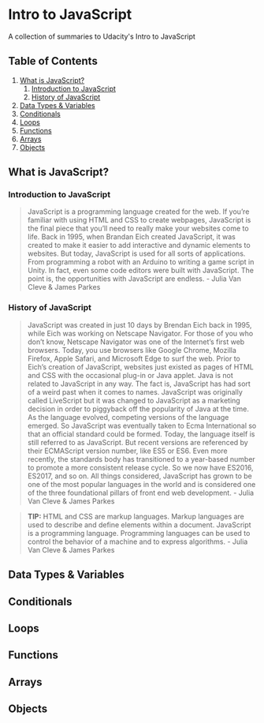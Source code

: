 # Intro to JavaScript
A collection of summaries to Udacity's Intro to JavaScript

## Table of Contents
1. [What is JavaScript?](#what-is-javascript)
   1. [Introduction to JavaScript](#intro-to-javascript)
   2. [History of JavaScript](#history-of-javascript)
2. [Data Types & Variables](#data-types-and-variables)
3. [Conditionals](#conditionals)
4. [Loops](#loops)
5. [Functions](#functions)
6. [Arrays](#arrays)
7. [Objects](#objects)

## What is JavaScript? <a id="what-is-javascript"></a>
### Introduction to JavaScript <a id="introduction-to-javascript"></a>
> JavaScript is a programming language created for the web. If you’re familiar with using HTML and CSS to create webpages, JavaScript is the final piece that you’ll need to really make your websites come to life. Back in 1995, when Brandan Eich created JavaScript, it was created to make it easier to add interactive and dynamic elements to websites. But today, JavaScript is used for all sorts of applications. From programming a robot with an Arduino to writing a game script in Unity. In fact, even some code editors were built with JavaScript. The point is, the opportunities with JavaScript are endless. - Julia Van Cleve & James Parkes

### History of JavaScript <a id="history-of-javascript"></a>
> JavaScript was created in just 10 days by Brendan Eich back in 1995, while Eich was working on Netscape Navigator. For those of you who don’t know, Netscape Navigator was one of the Internet’s first web browsers. Today, you use browsers like Google Chrome, Mozilla Firefox, Apple Safari, and Microsoft Edge to surf the web. Prior to Eich’s creation of JavaScript, websites just existed as pages of HTML and CSS with the occasional plug-in or Java applet. Java is not related to JavaScript in any way. The fact is, JavaScript has had sort of a weird past when it comes to names. JavaScript was originally called LiveScript but it was changed to JavaScript as a marketing decision in order to piggyback off the popularity of Java at the time. As the language evolved, competing versions of the language emerged. So JavaScript was eventually taken to Ecma International so that an official standard could be formed. Today, the language itself is still referred to as JavaScript. But recent versions are referenced by their ECMAScript version number, like ES5 or ES6. Even more recently, the standards body has transitioned to a year-based number to promote a more consistent release cycle. So we now have ES2016, ES2017, and so on. All things considered, JavaScript has grown to be one of the most popular languages in the world and is considered one of the three foundational pillars of front end web development. - Julia Van Cleve & James Parkes

> **TIP:** HTML and CSS are markup languages. Markup languages are used to describe and define elements within a document. JavaScript is a programming language. Programming languages can be used to control the behavior of a machine and to express algorithms. - Julia Van Cleve & James Parkes

## Data Types & Variables <a id="data-types-and-variables"></a>
## Conditionals <a id="conditionals"></a>
## Loops <a id="loops"></a>
## Functions <a id="functions"></a>
## Arrays <a id="arrays"></a>
## Objects <a id="objects"></a>
